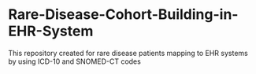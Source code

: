 # Rare-Disease-Cohort-Building-in-EHR-System
This repository created for rare disease patients mapping to EHR systems by using ICD-10 and SNOMED-CT codes
